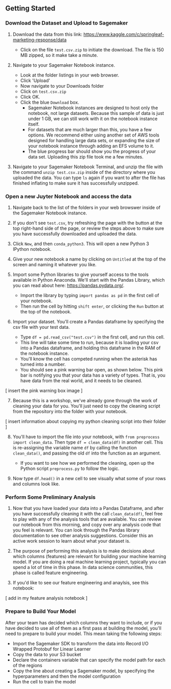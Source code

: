 ## Getting Started

### Download the Dataset and Upload to Sagemaker
1. Download the data from this link: https://www.kaggle.com/c/springleaf-marketing-response/data
	- Click on the file `test.csv.zip` to initiate the download. The file is 150 MB zipped, so it make take a minute.

2. Navigate to your Sagemaker Notebook instance.
	- Look at the folder listings in your web browser. 
	- Click 'Upload'
	- Now navigate to your Downloads folder
	- Click on `test.csv.zip`
	- Click OK.
	- Click the blue `Download` box.
		- Sagemaker Notebook instances are designed to host only the notebook, not large datasets. Because this sample of data is just under 1 GB, we can still work with it on the notebook instance itself.
		- For datasets that are much larger than this, you have a few options. We recommend either using another set of AWS tools designed for handling large data sets, or expanding the size of your notebook instance through adding an EFS volume to it. 
		- The blue progress bar should show you the progress of your data set. Uploading this zip file took me a few minutes.
		
3. Navigate to your Sagemaker Notebook Terminal, and unzip the file with the command `unzip test.csv.zip` inside of the directory where you uploaded the data. You can type `ls` again if you want to after the file has finished inflating to make sure it has successfully unzipped.

### Open a new Juyter Notebook and access the data
1. Navigate back to the list of the folders in your web browswer inside of the Sagemaker Notebook instance.

2. If you don't see `test.csv`, try refreshing the page with the button at the top right-hand side of the page, or review the steps above to make sure you have successfully downloaded and uploaded the data.

3. Click `New`, and then `conda_python3`. This will open a new Python 3 IPython notebook. 

4. Give your new notebook a name by clicking on `Untitled` at the top of the screen and naming it whatever you like.

5. Import some Python libraries to give yourself access to the tools available in Python Anaconda. We'll start with the Pandas Library, which you can read about here: https://pandas.pydata.org/.
	- Import the library by typing `import pandas as pd` in the first cell of your notebook. 
	- Then run the cell by hitting `shift enter`, or clicking the `Run` button at the top of the notebook.

6. Import your dataset. You'll create a Pandas dataframe by specifying the csv file with your test data. 
	- Type `df = pd.read_csv("test.csv")` in the first cell, and run this cell. 
	- This line will take some time to run, because it is loading your csv into a Pandas dataframe, and holding this dataframe in the RAM of the notebook instance.
	- You'll know the cell has competed running when the asterisk has turned into a number. 
	- You should see a pink warning bar open, as shown below. This pink bar is notifying you that your data has a variety of types. That is, you have data from the real world, and it needs to be cleaned.

[ insert the pink warning box image ]

7. Because this is a workshop, we've already gone through the work of cleaning your data for you. You'll just need to copy the cleaning script from the repository into the folder with your notebook. 

[ insert information about copying my python cleaning script into their folder ]

8. You'll have to import the file into your notebook, with `from preprocess import clean_data`. Then type `df = clean_data(df)` in another cell. This is re-assigning the variable name `df` by calling the function `clean_data()`, and passing the old `df` into the function as an argument.
	- If you want to see how we performed the cleaning, open up the Python script `preprocess.py` to follow the logic.

7. Now type `df.head()` in a new cell to see visually what some of your rows and columns look like.

### Perform Some Preliminary Analysis
1. Now that you have loaded your data into a Pandas Dataframe, and after you have successfully cleaning it with the call `clean_data(df)`, feel free to play with any of the analysis tools that are available. You can review our notebook from this morning, and copy over any analysis code that you feel is relevant. You can look through the Pandas library documentation to see other analysis suggestions. Consider this an active work session to learn about what your dataset is.

2. The purpose of performing this analysis is to make decisions about which columns (features) are relevant for building your machine learning model. If you are doing a real machine learning project, typically you can spend a lot of time in this phase. In data science communities, this phase is called feature engineering.

3. If you'd like to see our feature engineering and anaylsis, see this notebook: 

[ add in my feature analysis notebook ]

### Prepare to Build Your Model
After your team has decided which columns they want to include, or if you have decided to use all of them as a first pass at building the model, you'll need to prepare to build your model. This mean taking the following steps:

- Import the Sagemaker SDK to transform the data into Record I/O Wrapped Protobuf for Linear Learner
- Copy the data to your S3 bucket 
- Declare the containers variable that can specify the model path for each of the regions
- Copy the line about creating a Sagemaker model, by specifying the hyperparameters and then the model configuration
- Run the cell to train the model


### 

